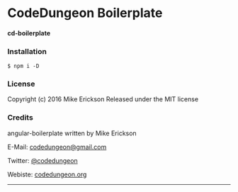 # CodeDungeon Boilerplate
#### cd-boilerplate

### Installation

````
$ npm i -D 
````

### License

Copyright (c) 2016 Mike Erickson
Released under the MIT license

### Credits

angular-boilerplate written by Mike Erickson

E-Mail: [codedungeon@gmail.com](mailto:codedungeon@gmail.com)

Twitter: [@codedungeon](http://twitter.com/codedungeon)

Webiste: [codedungeon.org](http://codedungeon.org)

***

